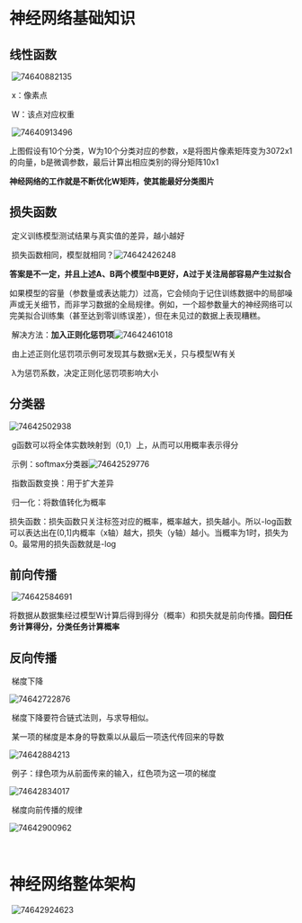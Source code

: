#  神经网络基础知识

## 		线性函数

​			![74640882135](.\mdRes\线性函数映射.png)

​		x：像素点

​		W：该点对应权重

​				![74640913496](.\mdRes\线性函数分类.png)

​		上图假设有10个分类，W为10个分类对应的参数，x是将图片像素矩阵变为3072x1的向量，b是微调参数，最后计算出相应类别的得分矩阵10x1

​		**神经网络的工作就是不断优化W矩阵，使其能最好分类图片**



## 	损失函数

​			定义训练模型测试结果与真实值的差异，越小越好

​			损失函数相同，模型就相同？![74642426248](.\mdRes\损失函数与模型相同否.png)

​			 **答案是不一定，并且上述A、B两个模型中B更好，A过于关注局部容易产生过拟合**

​			如果模型的容量（参数量或表达能力）过高，它会倾向于记住训练数据中的局部噪声或无关细节，而非学习数据的全局规律。例如，一个超参数量大的神经网络可以完美拟合训练集（甚至达到零训练误差），但在未见过的数据上表现糟糕。

​			解决方法：**加入正则化惩罚项**![74642461018](.\mdRes\正则化惩罚项.png)

​			由上述正则化惩罚项示例可发现其与数据x无关，只与模型W有关

​			λ为惩罚系数，决定正则化惩罚项影响大小  

## 	分类器

![74642502938](.\mdRes\softmax分类器.png)

​			g函数可以将全体实数映射到（0,1）上，从而可以用概率表示得分

​			示例：softmax分类器![74642529776](.\mdRes\分类器示例.png)

​			指数函数变换：用于扩大差异

​			归一化：将数值转化为概率

​			损失函数：损失函数只关注标签对应的概率，概率越大，损失越小。所以-log函数可以表达出在(0,1]内概率（x轴）越大，损失（y轴）越小。当概率为1时，损失为0。最常用的损失函数就是-log

## 	前向传播			

​	![74642584691](.\mdRes\前向传播.png)

​			将数据从数据集经过模型W计算后得到得分（概率）和损失就是前向传播。**回归任务计算得分，分类任务计算概率**

## 	反向传播

​		梯度下降

![74642722876](.\mdRes\梯度下降.png)

​		梯度下降要符合链式法则，与求导相似。

​		某一项的梯度是本身的导数乘以从最后一项迭代传回来的导数

![74642884213](.\mdRes\梯度下降链式法则.png)

​		例子：绿色项为从前面传来的输入，红色项为这一项的梯度

![74642834017](.\mdRes\梯度下降计算.png)

​		梯度向前传播的规律

![74642900962](.\mdRes\梯度向前传播的规律.png)

​		





# 神经网络整体架构

​	![74642924623](.\mdRes\神经网络整体架构.png)

